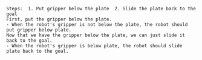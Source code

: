 
    Steps:  1. Put gripper below the plate  2. Slide the plate back to the goal 
    First, put the gripper below the plate. 
    - When the robot's gripper is not below the plate, the robot should put gripper below plate.
    Now that we have the gripper below the plate, we can just slide it back to the goal. 
    - When the robot's gripper is below plate, the robot should slide plate back to the goal.